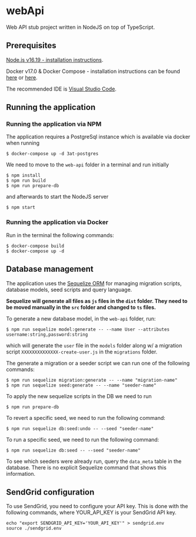 # webApi

Web API stub project written in NodeJS on top of TypeScript.

## Prerequisites

[Node.js v16.19 - installation instructions](*https://nodejs.org/en/download/package-manager/).

Docker v17.0 & Docker Compose - installation instructions can be found [here](https://docs.docker.com/install/) or [here](https://docs.docker.com/compose/install/).

The recommended IDE is [Visual Studio Code](https://code.visualstudio.com/).

## Running the application

### Running the application via NPM

The application requires a PostgreSql instance which is available via docker when running

```
$ docker-compose up -d 3at-postgres
```

We need to move to the `web-api` folder in a terminal and run initially

```
$ npm install
$ npm run build
$ npm run prepare-db
```

and afterwards to start the NodeJS server

```
$ npm start
```

### Running the application via Docker

Run in the terminal the following commands:

```
$ docker-compose build
$ docker-compose up -d
```

## Database management

The application uses the [Sequelize ORM](http://docs.sequelizejs.com) for managing migration scripts, database models, seed scripts and query language.

**Sequelize will generate all files as `js` files in the `dist` folder. They need to be moved manually in the `src` folder and changed to `ts` files.**

To generate a new database model, in the `web-api` folder, run:
```
$ npm run sequelize model:generate -- --name User --attributes username:string,password:string
```

which will generate the `user` file in the `models` folder along w/ a migration script `XXXXXXXXXXXXXX-create-user.js` in the `migrations` folder.

The generate a migration or a seeder script we can run one of the following commands:

```
$ npm run sequelize migration:generate -- --name "migration-name"
$ npm run sequelize seed:generate -- --name "seeder-name"
```

To apply the new sequelize scripts in the DB we need to run 

```
$ npm run prepare-db
```

To revert a specific seed, we need to run the following command:
```
$ npm run sequelize db:seed:undo -- --seed "seeder-name"
```

To run a specific seed, we need to run the following command:
```
$ npm run sequelize db:seed -- --seed "seeder-name"
```

To see which seeders were already run, query the `data_meta` table in the database. There is no explicit Sequelize command that shows this information.

## SendGrid configuration

To use SendGrid, you need to configure your API key. This is done with the following commands, where YOUR_API_KEY is your SendGrid API key.
```
echo "export SENDGRID_API_KEY='YOUR_API_KEY'" > sendgrid.env
source ./sendgrid.env
```
